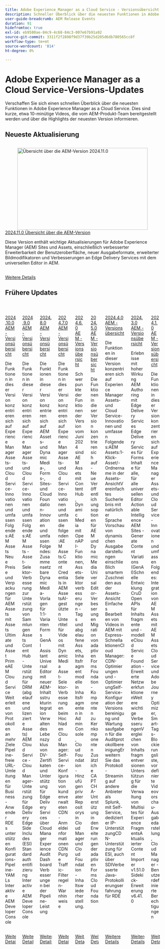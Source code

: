 ```yaml
---
title: Adobe Experience Manager as a Cloud Service - Versionsübersicht
description: Schneller Überblick über die neuesten Funktionen in Adobe Experience Manager as a Cloud Service
user-guide-breadcrumb: AEM Release Events
duration: 91
hidefromtoc: true
exl-id: eb9580ae-84c9-4c68-84c3-007e67b91a92
source-git-commit: 3311f2f2898f9d37f39b25d205d6db780565cc8f
workflow-type: tm+mt
source-wordcount: '814'
ht-degree: 0%

---
```


# Adobe Experience Manager as a Cloud Service-Versions-Updates

Verschaffen Sie sich einen schnellen Überblick über die neuesten Funktionen in Adobe Experience Manager as a Cloud Service. Dies sind kurze, etwa 10-minütige Videos, die vom AEM-Produkt-Team bereitgestellt werden und über die Highlights der neuesten Version informieren.

## Neueste Aktualisierung

<!-- CARDS

{cta = More details}

* 2024/2024-11-0.md

-->
<!-- START CARDS HTML - DO NOT MODIFY BY HAND -->
<div class="columns">
    <div class="column is-half-tablet is-half-desktop is-one-third-widescreen" aria-label="2024.11.0 AEM Release Overview">
        <div class="card" style="height: 100%; display: flex; flex-direction: column; height: 100%;">
            <div class="card-image">
                <figure class="image x-is-16by9">
                    <a href="https://video.tv.adobe.com/v/3440920/?learn=on&enablevpops&autoplay=true" title="Übersicht über die AEM-Version 2024.11.0" target="_blank" rel="referrer">
                        <img class="is-bordered-r-small" src="https://video.tv.adobe.com/v/3440920/?learn=on&enablevpops&autoplay=true" alt="Übersicht über die AEM-Version 2024.11.0"
                             style="width: 100%; aspect-ratio: 16 / 9; object-fit: cover; overflow: hidden; display: block; margin: auto;">
                    </a>
                </figure>
            </div>
            <div class="card-content is-padded-small" style="display: flex; flex-direction: column; flex-grow: 1; justify-content: space-between;">
                <div class="top-card-content">
                    <p class="headline is-size-6 has-text-weight-bold">
                        <a href="2024/2024-11-0.md" target="_blank" rel="referrer" title="Übersicht über die AEM-Version 2024.11.0">2024.11.0 Übersicht über die AEM-Version</a>
                    </p>
                    <p class="is-size-6">Diese Version enthält wichtige Aktualisierungen für Adobe Experience Manager (AEM) Sites und Assets, einschließlich verbesserter Erweiterbarkeit der Benutzeroberfläche, neuer Ausgabeformate, erweiterter Bildmodifikatoren und Verbesserungen an Edge Delivery Services mit dem universellen Editor in AEM.</p>
                </div>
                <a href="2024/2024-11-0.md" target="_blank" rel="referrer" class="spectrum-Button spectrum-Button--outline spectrum-Button--primary spectrum-Button--sizeM" style="align-self: flex-start; margin-top: 1rem;">
                    <span class="spectrum-Button-label has-no-wrap has-text-weight-bold">Weitere Details</span>
                </a>
            </div>
        </div>
    </div>
</div>
<!-- END CARDS HTML - DO NOT MODIFY BY HAND -->

## Frühere Updates

<!-- CARDS
{cta = More details}

  * 2024/2024-10-0.md
  * 2024/2024-9-0.md
  * 2024/2024-8-0.md
  * 2024/2024-7-0.md
  * 2024/2024-6-0.md
  * 2024/2024-5-0.md
  * 2024/2024-4-0.md
  * 2024/2024-3-0.md
  * 2024/2024-1-0.md
  
-->
<!-- START CARDS HTML - DO NOT MODIFY BY HAND -->
<div class="columns">
    <div class="column is-half-tablet is-half-desktop is-one-third-widescreen" aria-label="2024.10.0 AEM Release Overview">
        <div class="card" style="height: 100%; display: flex; flex-direction: column; height: 100%;">
            <div class="card-image">
                <figure class="image x-is-16by9">
                    <a href="2024/2024-10-0.md" title="Übersicht über die AEM-Version 2024.10.0" target="_blank" rel="referrer">
                        <img class="is-bordered-r-small" src="https://video.tv.adobe.com/v/3440501/?format=jpeg&nocache=1733938196055" alt="Übersicht über die AEM-Version 2024.10.0"
                             style="width: 100%; aspect-ratio: 16 / 9; object-fit: cover; overflow: hidden; display: block; margin: auto;">
                    </a>
                </figure>
            </div>
            <div class="card-content is-padded-small" style="display: flex; flex-direction: column; flex-grow: 1; justify-content: space-between;">
                <div class="top-card-content">
                    <p class="headline is-size-6 has-text-weight-bold">
                        <a href="2024/2024-10-0.md" target="_blank" rel="referrer" title="Übersicht über die AEM-Version 2024.10.0">2024.10.0 AEM - Versionsübersicht</a>
                    </p>
                    <p class="is-size-6">Die Funktionen in dieser Version konzentrieren sich auf Experience Manager Assets- und Cloud Service-Innovationen und umfassen Folgendes:AEM Assets Neue Preise und Verpackungen für AEM Assets mit Assets Ultimate und Asset PrimeAEM Cloud Service Weiterleiten von Protokollen an mehr Ziele Pipeline-freie URL-Umleitungen für Business-Anwender ​ RDEs unterstützen Konfigurations-Pipeline-YAMLs​ Interaktive AEM Developer Console</p>
                </div>
                <a href="2024/2024-10-0.md" target="_blank" rel="referrer" class="spectrum-Button spectrum-Button--outline spectrum-Button--primary spectrum-Button--sizeM" style="align-self: flex-start; margin-top: 1rem;">
                    <span class="spectrum-Button-label has-no-wrap has-text-weight-bold">Weitere Details</span>
                </a>
            </div>
        </div>
    </div>
    <div class="column is-half-tablet is-half-desktop is-one-third-widescreen" aria-label="2024.9.0 AEM Release Overview">
        <div class="card" style="height: 100%; display: flex; flex-direction: column; height: 100%;">
            <div class="card-image">
                <figure class="image x-is-16by9">
                    <a href="2024/2024-9-0.md" title="Übersicht über die AEM-Version 2024.9.0" target="_blank" rel="referrer">
                        <img class="is-bordered-r-small" src="https://video.tv.adobe.com/v/3434847/?format=jpeg&nocache=1733938196071" alt="Übersicht über die AEM-Version 2024.9.0"
                             style="width: 100%; aspect-ratio: 16 / 9; object-fit: cover; overflow: hidden; display: block; margin: auto;">
                    </a>
                </figure>
            </div>
            <div class="card-content is-padded-small" style="display: flex; flex-direction: column; flex-grow: 1; justify-content: space-between;">
                <div class="top-card-content">
                    <p class="headline is-size-6 has-text-weight-bold">
                        <a href="2024/2024-9-0.md" target="_blank" rel="referrer" title="Übersicht über die AEM-Version 2024.9.0">2024.9.0 AEM - Versionsübersicht</a>
                    </p>
                    <p class="is-size-6">Die Funktionen in dieser Version konzentrieren sich auf Experience Manager Assets- und Cloud Service-Innovationen und umfassen Folgendes:AEM Assets - Asset-Selektor-Verbesserung zur Unterstützung von Sammlungen​ Assets Content Hub - Unterstützung für DRM (abgelaufene und lizenzierte Assets)​AEM Cloud Service - Cloud Manager-Unterstützung für Edge Delivery​ Edge Side Includes (ESI)​ Standardauthentifizierung​ Interactive AEM Developer Console</p>
                </div>
                <a href="2024/2024-9-0.md" target="_blank" rel="referrer" class="spectrum-Button spectrum-Button--outline spectrum-Button--primary spectrum-Button--sizeM" style="align-self: flex-start; margin-top: 1rem;">
                    <span class="spectrum-Button-label has-no-wrap has-text-weight-bold">Weitere Details</span>
                </a>
            </div>
        </div>
    </div>
    <div class="column is-half-tablet is-half-desktop is-one-third-widescreen" aria-label="2024.8.0 AEM Release Overview">
        <div class="card" style="height: 100%; display: flex; flex-direction: column; height: 100%;">
            <div class="card-image">
                <figure class="image x-is-16by9">
                    <a href="2024/2024-8-0.md" title="Übersicht über die AEM-Version 2024.8.0" target="_blank" rel="referrer">
                        <img class="is-bordered-r-small" src="https://video.tv.adobe.com/v/3433381/?format=jpeg&nocache=1733938196075" alt="Übersicht über die AEM-Version 2024.8.0"
                             style="width: 100%; aspect-ratio: 16 / 9; object-fit: cover; overflow: hidden; display: block; margin: auto;">
                    </a>
                </figure>
            </div>
            <div class="card-content is-padded-small" style="display: flex; flex-direction: column; flex-grow: 1; justify-content: space-between;">
                <div class="top-card-content">
                    <p class="headline is-size-6 has-text-weight-bold">
                        <a href="2024/2024-8-0.md" target="_blank" rel="referrer" title="Übersicht über die AEM-Version 2024.8.0">2024.8.0 AEM - Versionsübersicht</a>
                    </p>
                    <p class="is-size-6">Die Funktionen in dieser Version konzentrieren sich auf AEM Assets- und Dynamic Media-, Forms-, Sites- und Cloud Foundation-Innovationen und umfassen Folgendes: Zusammensetzbare Dynamic Media-Vorlagen für 1:1-Varianten Forms GenAI Assistant Universal Editor mit neuer AEM-Inhaltsstrukturintegration​ Verwalten des Lebenszyklus von DV-Zertifikaten und Unterstützung für Edge Delivery Services über Cloud Manager Experience Audit Dashboard Verbesserungen bei der Pipeline-Leistung</p>
                </div>
                <a href="2024/2024-8-0.md" target="_blank" rel="referrer" class="spectrum-Button spectrum-Button--outline spectrum-Button--primary spectrum-Button--sizeM" style="align-self: flex-start; margin-top: 1rem;">
                    <span class="spectrum-Button-label has-no-wrap has-text-weight-bold">Weitere Details</span>
                </a>
            </div>
        </div>
    </div>
    <div class="column is-half-tablet is-half-desktop is-one-third-widescreen" aria-label="2024.7.0 AEM Release Overview">
        <div class="card" style="height: 100%; display: flex; flex-direction: column; height: 100%;">
            <div class="card-image">
                <figure class="image x-is-16by9">
                    <a href="2024/2024-7-0.md" title="Übersicht über die AEM-Version 2024.7.0" target="_blank" rel="referrer">
                        <img class="is-bordered-r-small" src="https://video.tv.adobe.com/v/3431707/?format=jpeg&nocache=1733938196066" alt="Übersicht über die AEM-Version 2024.7.0"
                             style="width: 100%; aspect-ratio: 16 / 9; object-fit: cover; overflow: hidden; display: block; margin: auto;">
                    </a>
                </figure>
            </div>
            <div class="card-content is-padded-small" style="display: flex; flex-direction: column; flex-grow: 1; justify-content: space-between;">
                <div class="top-card-content">
                    <p class="headline is-size-6 has-text-weight-bold">
                        <a href="2024/2024-7-0.md" target="_blank" rel="referrer" title="Übersicht über die AEM-Version 2024.7.0">2024.7.0 AEM - Versionsübersicht</a>
                    </p>
                    <p class="is-size-6">Die Funktionen in dieser Version konzentrieren sich auf Experience Manager Assets- und Cloud Service-Innovationen und umfassen die folgenden:AEM Assets:Content Credentials in AEM Assets​AI-gestützten Untertitel für Videos mit Dynamic Media​Asset-Selektor-Verbesserungen beim Hochladen​Cloud Manager:Self-Service-Konfiguration von kundenverwalteten CDN-Anmeldeinformationen​CDN Purge​Traffic-Filterregeln-Warnhinweise​</p>
                </div>
                <a href="2024/2024-7-0.md" target="_blank" rel="referrer" class="spectrum-Button spectrum-Button--outline spectrum-Button--primary spectrum-Button--sizeM" style="align-self: flex-start; margin-top: 1rem;">
                    <span class="spectrum-Button-label has-no-wrap has-text-weight-bold">Weitere Details</span>
                </a>
            </div>
        </div>
    </div>
    <div class="column is-half-tablet is-half-desktop is-one-third-widescreen" aria-label="2024.6.0 AEM release Overview">
        <div class="card" style="height: 100%; display: flex; flex-direction: column; height: 100%;">
            <div class="card-image">
                <figure class="image x-is-16by9">
                    <a href="2024/2024-6-0.md" title="Übersicht über die AEM-Version 2024.6.0" target="_blank" rel="referrer">
                        <img class="is-bordered-r-small" src="https://video.tv.adobe.com/v/3430779/?format=jpeg&nocache=1733938196083" alt="Übersicht über die AEM-Version 2024.6.0"
                             style="width: 100%; aspect-ratio: 16 / 9; object-fit: cover; overflow: hidden; display: block; margin: auto;">
                    </a>
                </figure>
            </div>
            <div class="card-content is-padded-small" style="display: flex; flex-direction: column; flex-grow: 1; justify-content: space-between;">
                <div class="top-card-content">
                    <p class="headline is-size-6 has-text-weight-bold">
                        <a href="2024/2024-6-0.md" target="_blank" rel="referrer" title="Übersicht über die AEM-Version 2024.6.0">2024.6.0 AEM - Versionsübersicht</a>
                    </p>
                    <p class="is-size-6">Schwerpunkte der Funktionen der Version vom Juni 2024 sind AEM Assets mit Content Hub, Dynamic Media mit OpenAPI-Funktionen, Assets-Selektorverbesserungen - Tags und abgelaufene Assets, Inhaltsfragmentmodelle in Inhaltsfragmenten in Admin Console, Cloud Foundation - Hinzufügen privater Repositorys in Cloud Manager und Cloud Foundation - Inhaltswiederherstellung.</p>
                </div>
                <a href="2024/2024-6-0.md" target="_blank" rel="referrer" class="spectrum-Button spectrum-Button--outline spectrum-Button--primary spectrum-Button--sizeM" style="align-self: flex-start; margin-top: 1rem;">
                    <span class="spectrum-Button-label has-no-wrap has-text-weight-bold">Weitere Details</span>
                </a>
            </div>
        </div>
    </div>
    <div class="column is-half-tablet is-half-desktop is-one-third-widescreen" aria-label="2024.5.0 AEM Release Overview">
        <div class="card" style="height: 100%; display: flex; flex-direction: column; height: 100%;">
            <div class="card-image">
                <figure class="image x-is-16by9">
                    <a href="2024/2024-5-0.md" title="Übersicht über die AEM-Version 2024.5.0" target="_blank" rel="referrer">
                        <img class="is-bordered-r-small" src="https://video.tv.adobe.com/v/3429503/?format=jpeg&nocache=1733938196089" alt="Übersicht über die AEM-Version 2024.5.0"
                             style="width: 100%; aspect-ratio: 16 / 9; object-fit: cover; overflow: hidden; display: block; margin: auto;">
                    </a>
                </figure>
            </div>
            <div class="card-content is-padded-small" style="display: flex; flex-direction: column; flex-grow: 1; justify-content: space-between;">
                <div class="top-card-content">
                    <p class="headline is-size-6 has-text-weight-bold">
                        <a href="2024/2024-5-0.md" target="_blank" rel="referrer" title="Übersicht über die AEM-Version 2024.5.0">2024.5.0 AEM - Versionsübersicht</a>
                    </p>
                    <p class="is-size-6">Die Funktionen in dieser Version konzentrieren sich auf - Neue Veröffentlichungsoptionen für AEM und Dynamic Media Universal Editor-Verbesserungen Migration von adaptiven Forms Foundation-Komponenten zu Kernkomponenten Zusätzliche CAPTCHA-Unterstützung in den Erweiterungen der adaptiven Forms Cloud Foundation</p>
                </div>
                <a href="2024/2024-5-0.md" target="_blank" rel="referrer" class="spectrum-Button spectrum-Button--outline spectrum-Button--primary spectrum-Button--sizeM" style="align-self: flex-start; margin-top: 1rem;">
                    <span class="spectrum-Button-label has-no-wrap has-text-weight-bold">Weitere Details</span>
                </a>
            </div>
        </div>
    </div>
    <div class="column is-half-tablet is-half-desktop is-one-third-widescreen" aria-label="2024.4.0 AEM Release Overview">
        <div class="card" style="height: 100%; display: flex; flex-direction: column; height: 100%;">
            <div class="card-image">
                <figure class="image x-is-16by9">
                    <a href="2024/2024-4-0.md" title="Übersicht über die AEM-Version 2024.4.0" target="_blank" rel="referrer">
                        <img class="is-bordered-r-small" src="https://video.tv.adobe.com/v/3429111/?format=jpeg&nocache=1733938196102" alt="Übersicht über die AEM-Version 2024.4.0"
                             style="width: 100%; aspect-ratio: 16 / 9; object-fit: cover; overflow: hidden; display: block; margin: auto;">
                    </a>
                </figure>
            </div>
            <div class="card-content is-padded-small" style="display: flex; flex-direction: column; flex-grow: 1; justify-content: space-between;">
                <div class="top-card-content">
                    <p class="headline is-size-6 has-text-weight-bold">
                        <a href="2024/2024-4-0.md" target="_blank" rel="referrer" title="Übersicht über die AEM-Version 2024.4.0">2024.4.0 AEM - Versionsübersicht</a>
                    </p>
                    <p class="is-size-6">Die Funktionen in dieser Version konzentrieren sich auf Experience Manager Assets- und Cloud Service-Innovationen und umfassen Folgendes:AEM Assets:1-Klick-Asset/-Ordnername in der Assets-AnsichtVereinfachtes Sucherlebnis mit natürlicher SpracheVorschau von dynamischen Ausgabedarstellungen einschließlich smartem Zuschneiden aus der Assets-Ansicht Einfaches Bearbeiten von Videos in AEM mit Express-SchnellaktionenCloud Manager:CDN-Optimierungen und -OptimierungSelf-Service-Konfiguration der Versionsbereinigung und Wartungsaufgaben für die AuditprotokollbereinigungErweitern Sie das Protokoll-Streaming auf andere Anbieter als Splunk, mit Self-Service, dedizierter IP-UnterstützungCDN-Unterstützung für ESI, auch über SDIVerbesserte Java-Protokollierungserfahrung für RDE</p>
                </div>
                <a href="2024/2024-4-0.md" target="_blank" rel="referrer" class="spectrum-Button spectrum-Button--outline spectrum-Button--primary spectrum-Button--sizeM" style="align-self: flex-start; margin-top: 1rem;">
                    <span class="spectrum-Button-label has-no-wrap has-text-weight-bold">Weitere Details</span>
                </a>
            </div>
        </div>
    </div>
    <div class="column is-half-tablet is-half-desktop is-one-third-widescreen" aria-label="2024.3.0 AEM Release Overview">
        <div class="card" style="height: 100%; display: flex; flex-direction: column; height: 100%;">
            <div class="card-image">
                <figure class="image x-is-16by9">
                    <a href="2024/2024-3-0.md" title="Übersicht über die AEM-Version 2024.3.0" target="_blank" rel="referrer">
                        <img class="is-bordered-r-small" src="https://video.tv.adobe.com/v/3428344/?format=jpeg&nocache=1733938196095" alt="Übersicht über die AEM-Version 2024.3.0"
                             style="width: 100%; aspect-ratio: 16 / 9; object-fit: cover; overflow: hidden; display: block; margin: auto;">
                    </a>
                </figure>
            </div>
            <div class="card-content is-padded-small" style="display: flex; flex-direction: column; flex-grow: 1; justify-content: space-between;">
                <div class="top-card-content">
                    <p class="headline is-size-6 has-text-weight-bold">
                        <a href="2024/2024-3-0.md" target="_blank" rel="referrer" title="Übersicht über die AEM-Version 2024.3.0">2024.3.0 AEM - Versionsübersicht</a>
                    </p>
                    <p class="is-size-6">Erlebnisse mit hoher Wirkung AEM Authoring mit Edge Delivery Services Edge Delivery Services für FormsInhalte für alle, für alle universellen Editor Actionable Intelligence AEM Sites - Generate Content Variations (GenAI)Schnelle Entwicklung CruD OpenAPIs für Inhaltsfragmente und -modelleCloud Service Foundation - Erweiterte NetzwerkfunktionenWeitere wichtige VerbesserungenVergleichen von InhaltsfragmentversionenUnterstützung für die Verwaltung von Multisites für Experience FragmentsAktualisierter Content Importer v1.51.0 Sidekick-Erweiterung v6.41.0</p>
                </div>
                <a href="2024/2024-3-0.md" target="_blank" rel="referrer" class="spectrum-Button spectrum-Button--outline spectrum-Button--primary spectrum-Button--sizeM" style="align-self: flex-start; margin-top: 1rem;">
                    <span class="spectrum-Button-label has-no-wrap has-text-weight-bold">Weitere Details</span>
                </a>
            </div>
        </div>
    </div>
    <div class="column is-half-tablet is-half-desktop is-one-third-widescreen" aria-label="2024.1.0 AEM Release Overview">
        <div class="card" style="height: 100%; display: flex; flex-direction: column; height: 100%;">
            <div class="card-image">
                <figure class="image x-is-16by9">
                    <a href="2024/2024-1-0.md" title="Übersicht über die AEM-Version 2024.1.0" target="_blank" rel="referrer">
                        <img class="is-bordered-r-small" src="https://video.tv.adobe.com/v/3427041/?format=jpeg&nocache=1733938196099" alt="Übersicht über die AEM-Version 2024.1.0"
                             style="width: 100%; aspect-ratio: 16 / 9; object-fit: cover; overflow: hidden; display: block; margin: auto;">
                    </a>
                </figure>
            </div>
            <div class="card-content is-padded-small" style="display: flex; flex-direction: column; flex-grow: 1; justify-content: space-between;">
                <div class="top-card-content">
                    <p class="headline is-size-6 has-text-weight-bold">
                        <a href="2024/2024-1-0.md" target="_blank" rel="referrer" title="Übersicht über die AEM-Version 2024.1.0">2024.1.0 AEM - Versionsübersicht</a>
                    </p>
                    <p class="is-size-6">Die Funktionen in dieser Version konzentrieren sich auf Experience Manager Assets- und Cloud Service-Innovationen und umfassen Folgendes: Integration von AEM Assets mit AEM Assets Cloud Service und Adobe Journey Optimizer, Smart-Tags-Blockierungsliste, vordefinierte Videovorschau-Ausgabedarstellung, Cloud Manager - Benutzerdefinierte Berechtigungen</p>
                </div>
                <a href="2024/2024-1-0.md" target="_blank" rel="referrer" class="spectrum-Button spectrum-Button--outline spectrum-Button--primary spectrum-Button--sizeM" style="align-self: flex-start; margin-top: 1rem;">
                    <span class="spectrum-Button-label has-no-wrap has-text-weight-bold">Weitere Details</span>
                </a>
            </div>
        </div>
    </div>
</div>
<!-- END CARDS HTML - DO NOT MODIFY BY HAND -->
